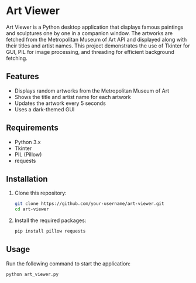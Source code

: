 # Art Viewer

Art Viewer is a Python desktop application that displays famous paintings and sculptures one by one in a companion window. The artworks are fetched from the Metropolitan Museum of Art API and displayed along with their titles and artist names. This project demonstrates the use of Tkinter for GUI, PIL for image processing, and threading for efficient background fetching.

## Features

- Displays random artworks from the Metropolitan Museum of Art
- Shows the title and artist name for each artwork
- Updates the artwork every 5 seconds
- Uses a dark-themed GUI

## Requirements

- Python 3.x
- Tkinter
- PIL (Pillow)
- requests

## Installation

1. Clone this repository:
    ```bash
    git clone https://github.com/your-username/art-viewer.git
    cd art-viewer
    ```

2. Install the required packages:
    ```bash
    pip install pillow requests
    ```

## Usage

Run the following command to start the application:
```bash
python art_viewer.py
